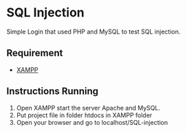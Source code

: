 # SQL Injection
Simple Login that used PHP and MySQL to test SQL injection.

## Requirement

* [XAMPP](https://www.apachefriends.org/download.html)
 
## Instructions Running
1. Open XAMPP start the server Apache and MySQL.
2. Put project file  in folder htdocs in XAMPP folder
3. Open your browser and go to localhost/SQL-injection
